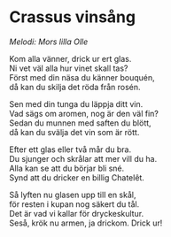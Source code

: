 # Crassus vinsång

_Melodi: Mors lilla Olle_

Kom alla vänner, drick ur ert glas.  
Ni vet väl alla hur vinet skall tas?  
Först med din näsa du känner bouquén,  
då kan du skilja det röda från rosén.

Sen med din tunga du läppja ditt vin.  
Vad sägs om aromen, nog är den väl fin?  
Sedan du munnen med saften du blött,  
då kan du svälja det vin som är rött.

Efter ett glas eller två mår du bra.  
Du sjunger och skrålar att mer vill du ha.  
Alla kan se att du börjar bli sné.  
Synd att du dricker en billig Chatelêt.

Så lyften nu glasen upp till en skål,  
för resten i kupan nog säkert du tål.  
Det är vad vi kallar för dryckeskultur.  
Seså, krök nu armen, ja drickom. Drick ur!
